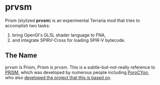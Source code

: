 # prvsm

Prism (stylized **prvsm**) is an experimental Terraria mod that tries to accomplish two tasks:

1. bring OpenGl's GLSL shader language to FNA,
2. and integrate SPIRV-Cross for loading SPIR-V bytecode.

## The Name

prvsm is Prism, Prism is prvsm. This is a subtle-but-not-really reference to [PRISM](https://github.com/TerrariaPrismTeam/Prism), which was developed by numerous people including [PoroCYon](https://gitlab.ulyssis.org/pcy), who also [developed the project that this is based on](https://gitlab.ulyssis.org/pcy/fnaglsl).
